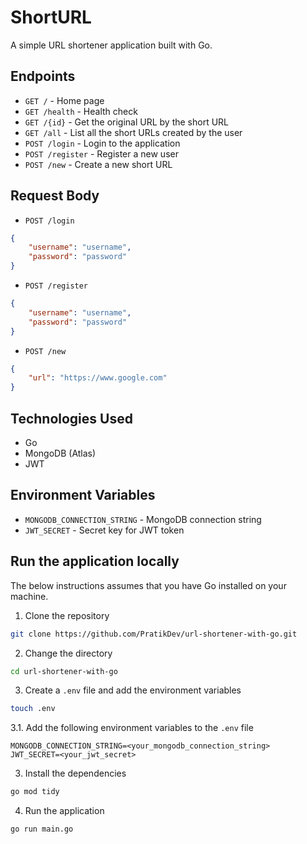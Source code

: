 # ShortURL

A simple URL shortener application built with Go.

## Endpoints

- `GET /` - Home page
- `GET /health` - Health check
- `GET /{id}` - Get the original URL by the short URL
- `GET /all` - List all the short URLs created by the user
- `POST /login` - Login to the application
- `POST /register` - Register a new user
- `POST /new` - Create a new short URL

## Request Body

- `POST /login`

```json
{
	"username": "username",
	"password": "password"
}
```

- `POST /register`

```json
{
	"username": "username",
	"password": "password"
}
```

- `POST /new`

```json
{
	"url": "https://www.google.com"
}
```

## Technologies Used

- Go
- MongoDB (Atlas)
- JWT

## Environment Variables

- `MONGODB_CONNECTION_STRING` - MongoDB connection string
- `JWT_SECRET` - Secret key for JWT token

## Run the application locally

The below instructions assumes that you have Go installed on your machine.

1. Clone the repository

```bash
git clone https://github.com/PratikDev/url-shortener-with-go.git
```

2. Change the directory

```bash
cd url-shortener-with-go
```

3. Create a `.env` file and add the environment variables

```bash
touch .env
```

3.1. Add the following environment variables to the `.env` file

```env
MONGODB_CONNECTION_STRING=<your_mongodb_connection_string>
JWT_SECRET=<your_jwt_secret>
```

3. Install the dependencies

```bash
go mod tidy
```

4. Run the application

```bash
go run main.go
```
